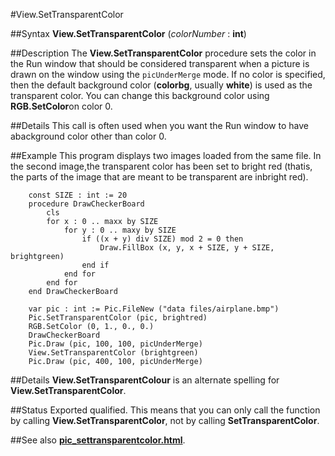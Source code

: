 
#View.SetTransparentColor

##Syntax
**View.SetTransparentColor** (_colorNumber_ : **int**)



##Description
The **View.SetTransparentColor** procedure sets the color in the Run window that should be considered transparent when a picture is drawn on the window using the `picUnderMerge` mode. If no color is specified, then the default background color (**colorbg**, usually **white**) is used as the transparent color. You can change this background color using **RGB.SetColor**on color 0.



##Details
This call is often used when you want the Run window to have abackground color other than color 0.



##Example
This program displays two images loaded from the same file. In the second image,the transparent color has been set to bright red (thatis, the parts of the image that are meant to be transparent are inbright red).


        const SIZE : int := 20
        procedure DrawCheckerBoard
            cls
            for x : 0 .. maxx by SIZE
                for y : 0 .. maxy by SIZE
                    if ((x + y) div SIZE) mod 2 = 0 then
                        Draw.FillBox (x, y, x + SIZE, y + SIZE, brightgreen)
                    end if
                end for
            end for
        end DrawCheckerBoard

        var pic : int := Pic.FileNew ("data files/airplane.bmp")
        Pic.SetTransparentColor (pic, brightred)
        RGB.SetColor (0, 1., 0., 0.)
        DrawCheckerBoard
        Pic.Draw (pic, 100, 100, picUnderMerge)
        View.SetTransparentColor (brightgreen)
        Pic.Draw (pic, 400, 100, picUnderMerge)
##Details
**View.SetTransparentColour** is an alternate spelling for **View.SetTransparentColor**.



##Status
Exported qualified.
This means that you can only call the function by calling **View.SetTransparentColor**, not by calling **SetTransparentColor**.



##See also
**[pic_settransparentcolor.html](Pic.SetTransparentColor)**.


